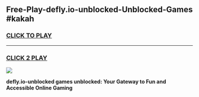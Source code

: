 
## Free-Play-defly.io-unblocked-Unblocked-Games #kakah
<h3>
<a href="https://news.freeplayer.one?title=defly.io-unblocked&ref=8M">CLICK TO PLAY</a></h3>
<hr>

<h3>
<a href="https://news.freeplayer.one?title=defly.io-unblocked&ref=8M">CLICK 2 PLAY</a>
  
</h3>

<a href="https://news.freeplayer.one?title=defly.io-unblocked&ref=8M"><img src="https://clearcache.store/games.png"></a>


**defly.io-unblocked games unblocked: Your Gateway to Fun and Accessible Online Gaming**
